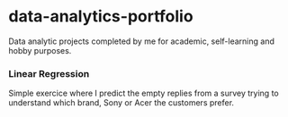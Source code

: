 # data-analytics-portfolio
Data analytic projects completed by me for academic, self-learning and hobby purposes. 

<h3> Linear Regression </h3>

Simple exercice where I predict the empty replies from a survey trying to understand which brand, Sony or Acer the customers prefer.  
